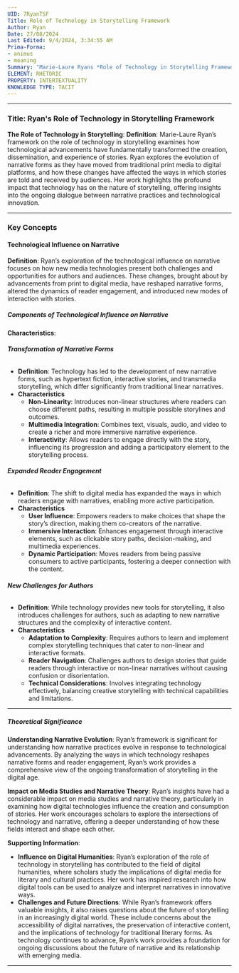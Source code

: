 ```yaml
---
UID: 7RyanTSF
Title: Role of Technology in Storytelling Framework
Author: Ryan
Date: 27/08/2024
Last Edited: 9/4/2024, 3:34:55 AM
Prima-Forma:
- animus
- meaning
Summary: "Marie-Laure Ryans *Role of Technology in Storytelling Framework* explores  how technological advancements have transformed narrative forms, audience engagement,  and storytelling practices. Her work examines the shift from print to digital  media, highlighting how interactive and immersive technologies offer new storytelling  possibilities and reshape the relationship between authors and audiences."
ELEMENT: RHETORIC
PROPERTY: INTERTEXTUALITY
KNOWLEDGE TYPE: TACIT
---
```


---

### Title: **Ryan's Role of Technology in Storytelling Framework**

**The Role of Technology in Storytelling**:
   **Definition**: Marie-Laure Ryan’s framework on the role of technology in storytelling examines how technological advancements have fundamentally transformed the creation, dissemination, and experience of stories. Ryan explores the evolution of narrative forms as they have moved from traditional print media to digital platforms, and how these changes have affected the ways in which stories are told and received by audiences. Her work highlights the profound impact that technology has on the nature of storytelling, offering insights into the ongoing dialogue between narrative practices and technological innovation.

---

### Key Concepts

#### Technological Influence on Narrative

**Definition**:
   Ryan’s exploration of the technological influence on narrative focuses on how new media technologies present both challenges and opportunities for authors and audiences. These changes, brought about by advancements from print to digital media, have reshaped narrative forms, altered the dynamics of reader engagement, and introduced new modes of interaction with stories.

##### **Components of Technological Influence on Narrative**

**Characteristics**:
###### **Transformation of Narrative Forms**
  - **Definition**: Technology has led to the development of new narrative forms, such as hypertext fiction, interactive stories, and transmedia storytelling, which differ significantly from traditional linear narratives.
  - **Characteristics**
    - **Non-Linearity**: Introduces non-linear structures where readers can choose different paths, resulting in multiple possible storylines and outcomes.
    - **Multimedia Integration**: Combines text, visuals, audio, and video to create a richer and more immersive narrative experience.
    - **Interactivity**: Allows readers to engage directly with the story, influencing its progression and adding a participatory element to the storytelling process.

###### **Expanded Reader Engagement**
  - **Definition**: The shift to digital media has expanded the ways in which readers engage with narratives, enabling more active participation.
  - **Characteristics**
    - **User Influence**: Empowers readers to make choices that shape the story’s direction, making them co-creators of the narrative.
    - **Immersive Interaction**: Enhances engagement through interactive elements, such as clickable story paths, decision-making, and multimedia experiences.
    - **Dynamic Participation**: Moves readers from being passive consumers to active participants, fostering a deeper connection with the content.

###### **New Challenges for Authors**
  - **Definition**: While technology provides new tools for storytelling, it also introduces challenges for authors, such as adapting to new narrative structures and the complexity of interactive content.
  - **Characteristics**
    - **Adaptation to Complexity**: Requires authors to learn and implement complex storytelling techniques that cater to non-linear and interactive formats.
    - **Reader Navigation**: Challenges authors to design stories that guide readers through interactive or non-linear narratives without causing confusion or disorientation.
    - **Technical Considerations**: Involves integrating technology effectively, balancing creative storytelling with technical capabilities and limitations.



---

##### Theoretical Significance

**Understanding Narrative Evolution**:
   Ryan’s framework is significant for understanding how narrative practices evolve in response to technological advancements. By analyzing the ways in which technology reshapes narrative forms and reader engagement, Ryan’s work provides a comprehensive view of the ongoing transformation of storytelling in the digital age.

**Impact on Media Studies and Narrative Theory**:
   Ryan’s insights have had a considerable impact on media studies and narrative theory, particularly in examining how digital technologies influence the creation and consumption of stories. Her work encourages scholars to explore the intersections of technology and narrative, offering a deeper understanding of how these fields interact and shape each other.

**Supporting Information**:
   - **Influence on Digital Humanities**: Ryan’s exploration of the role of technology in storytelling has contributed to the field of digital humanities, where scholars study the implications of digital media for literary and cultural practices. Her work has inspired research into how digital tools can be used to analyze and interpret narratives in innovative ways.
   - **Challenges and Future Directions**: While Ryan’s framework offers valuable insights, it also raises questions about the future of storytelling in an increasingly digital world. These include concerns about the accessibility of digital narratives, the preservation of interactive content, and the implications of technology for traditional literary forms. As technology continues to advance, Ryan’s work provides a foundation for ongoing discussions about the future of narrative and its relationship with emerging media.

---
